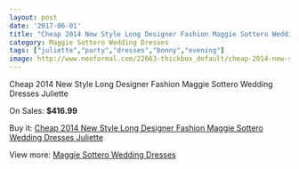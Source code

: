 ```yaml
---
layout: post
date: '2017-06-01'
title: "Cheap 2014 New Style Long Designer Fashion Maggie Sottero Wedding Dresses Juliette"
category: Maggie Sottero Wedding Dresses
tags: ["juliette","party","dresses","bonny","evening"]
image: http://www.neoformal.com/22663-thickbox_default/cheap-2014-new-style-long-designer-fashion-maggie-sottero-wedding-dresses-juliette.jpg
---
```

Cheap 2014 New Style Long Designer Fashion Maggie Sottero Wedding Dresses Juliette

On Sales: **$416.99**
<a href="https://www.neoformal.com/en/maggie-sottero-wedding-dresses-2014/7528-cheap-2014-new-style-long-designer-fashion-maggie-sottero-wedding-dresses-juliette.html"><amp-img layout="responsive" width="600" height="600" src="//www.neoformal.com/22663-thickbox_default/cheap-2014-new-style-long-designer-fashion-maggie-sottero-wedding-dresses-juliette.jpg" alt="Cheap 2014 New Style Long Designer Fashion Maggie Sottero Wedding Dresses Juliette 0" /></a>
<a href="https://www.neoformal.com/en/maggie-sottero-wedding-dresses-2014/7528-cheap-2014-new-style-long-designer-fashion-maggie-sottero-wedding-dresses-juliette.html"><amp-img layout="responsive" width="600" height="600" src="//www.neoformal.com/22665-thickbox_default/cheap-2014-new-style-long-designer-fashion-maggie-sottero-wedding-dresses-juliette.jpg" alt="Cheap 2014 New Style Long Designer Fashion Maggie Sottero Wedding Dresses Juliette 1" /></a>
<a href="https://www.neoformal.com/en/maggie-sottero-wedding-dresses-2014/7528-cheap-2014-new-style-long-designer-fashion-maggie-sottero-wedding-dresses-juliette.html"><amp-img layout="responsive" width="600" height="600" src="//www.neoformal.com/22664-thickbox_default/cheap-2014-new-style-long-designer-fashion-maggie-sottero-wedding-dresses-juliette.jpg" alt="Cheap 2014 New Style Long Designer Fashion Maggie Sottero Wedding Dresses Juliette 2" /></a>

Buy it: [Cheap 2014 New Style Long Designer Fashion Maggie Sottero Wedding Dresses Juliette](https://www.neoformal.com/en/maggie-sottero-wedding-dresses-2014/7528-cheap-2014-new-style-long-designer-fashion-maggie-sottero-wedding-dresses-juliette.html "Cheap 2014 New Style Long Designer Fashion Maggie Sottero Wedding Dresses Juliette")

View more: [Maggie Sottero Wedding Dresses](https://www.neoformal.com/en/123-maggie-sottero-wedding-dresses-2014 "Maggie Sottero Wedding Dresses")